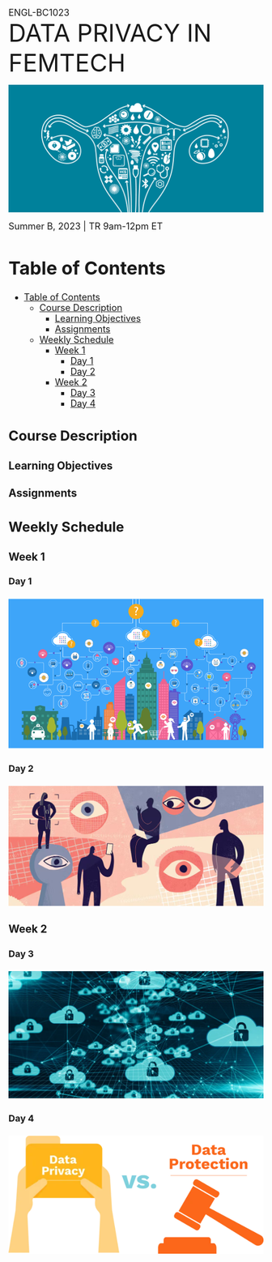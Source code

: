 <font size= "4">ENGL-BC1023</font><br>
<font size= "7">DATA PRIVACY IN FEMTECH</font><br>

![femtech](images/femtech.png)<br>

<font size= "4">Summer B, 2023 | TR 9am-12pm ET<br>

# Table of Contents
- [Table of Contents](#table-of-contents)
  - [Course Description ](#course-description-)
    - [Learning Objectives ](#learning-objectives-)
    - [Assignments ](#assignments-)
  - [Weekly Schedule ](#weekly-schedule-)
    - [Week 1 ](#week-1-)
      - [Day 1 ](#day-1-)
      - [Day 2 ](#day-2-)
    - [Week 2 ](#week-2-)
      - [Day 3 ](#day-3-)
      - [Day 4 ](#day-4-)


## Course Description <a name="welcome"></a><br>

### Learning Objectives <a name="objectives"></a><br>

### Assignments <a name="assignments"></a><br>

## Weekly Schedule <a name="schedule"></a><br>

### Week 1 <a name="week1"></a><br>

#### Day 1 <a name="w1d1"></a><br>

![big-data](images/big_data.png)<br>

#### Day 2 <a name="w1d2"></a><br>

![data-privacy](images/data_privacy.png)<br>

### Week 2 <a name="week2"></a><br>

#### Day 3 <a name="w2d3"></a><br>

![data-security](images/data_security.png)<br>

#### Day 4 <a name="w2d4"></a><br>

![data-protection](./images/office1_graphic.png)<br>
